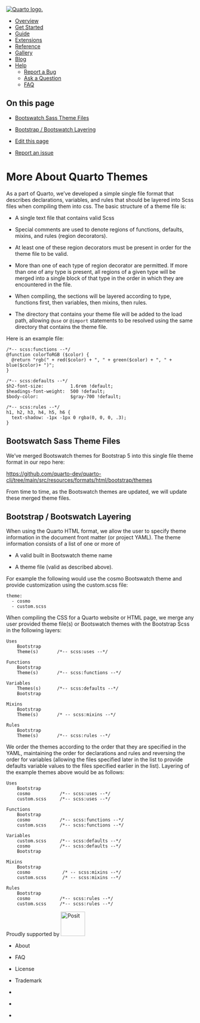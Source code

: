 <a href="../../index.html" class="navbar-brand navbar-brand-logo"><img
src="../../quarto.png" class="navbar-logo" alt="Quarto logo." /></a>

<span class="navbar-toggler-icon"></span>

-   <a href="../../index.html" class="nav-link"><span
    class="menu-text">Overview</span></a>
-   <a href="../../docs/get-started/index.html" class="nav-link"><span
    class="menu-text">Get Started</span></a>
-   <a href="../../docs/guide/index.html" class="nav-link"><span
    class="menu-text">Guide</span></a>
-   <a href="../../docs/extensions/index.html" class="nav-link"><span
    class="menu-text">Extensions</span></a>
-   <a href="../../docs/reference/index.html" class="nav-link"><span
    class="menu-text">Reference</span></a>
-   <a href="../../docs/gallery/index.html" class="nav-link"><span
    class="menu-text">Gallery</span></a>
-   <a href="../../docs/blog/index.html" class="nav-link"><span
    class="menu-text">Blog</span></a>
-   <a href="#" id="nav-menu-help" class="nav-link dropdown-toggle"
    role="button" data-bs-toggle="dropdown" aria-expanded="false"><span
    class="menu-text">Help</span></a>
    -   <a href="https://github.com/quarto-dev/quarto-cli/issues"
        class="dropdown-item"><em></em> <span class="dropdown-text">Report a
        Bug</span></a>
    -   <a href="https://github.com/quarto-dev/quarto-cli/discussions"
        class="dropdown-item"><em></em> <span class="dropdown-text">Ask a
        Question</span></a>
    -   <a href="../../docs/faq/index.html" class="dropdown-item"><em></em>
        <span class="dropdown-text">FAQ</span></a>

<a href="https://twitter.com/quarto_pub"
class="quarto-navigation-tool px-1" aria-label="Quarto Twitter"
title="Quarto Twitter"><em></em></a>
<a href="https://github.com/quarto-dev/quarto-cli"
class="quarto-navigation-tool px-1" aria-label="Quarto GitHub"
title="Quarto GitHub"><em></em></a>
<a href="https://quarto.org/docs/blog/index.xml"
class="quarto-navigation-tool px-1" aria-label="Quarto Blog RSS"
title="Quarto Blog RSS"><em></em></a>

## On this page

-   <a href="#bootswatch-sass-theme-files"
    id="toc-bootswatch-sass-theme-files" class="nav-link active"
    data-scroll-target="#bootswatch-sass-theme-files">Bootswatch Sass Theme
    Files</a>
-   <a href="#bootstrap-bootswatch-layering"
    id="toc-bootstrap-bootswatch-layering" class="nav-link"
    data-scroll-target="#bootstrap-bootswatch-layering">Bootstrap /
    Bootswatch Layering</a>

-   <a
    href="https://github.com/quarto-dev/quarto-web/edit/main/docs/output-formats/html-themes-more.qmd"
    class="toc-action"><em></em>Edit this page</a>
-   <a href="https://github.com/quarto-dev/quarto-cli/issues/new/choose"
    class="toc-action"><em></em>Report an issue</a>

# More About Quarto Themes

As a part of Quarto, we’ve developed a simple single file format that
describes declarations, variables, and rules that should be layered into
Scss files when compiling them into css. The basic structure of a theme
file is:

-   A single text file that contains valid Scss

-   Special comments are used to denote regions of functions, defaults,
    mixins, and rules (region decorators).

-   At least one of these region decorators must be present in order for
    the theme file to be valid.

-   More than one of each type of region decorator are permitted. If
    more than one of any type is present, all regions of a given type
    will be merged into a single block of that type in the order in
    which they are encountered in the file.

-   When compiling, the sections will be layered according to type,
    functions first, then variables, then mixins, then rules.

-   The directory that contains your theme file will be added to the
    load path, allowing `@use` or `@import` statements to be resolved
    using the same directory that contains the theme file.

Here is an example file:

    /*-- scss:functions --*/
    @function colorToRGB ($color) {
      @return "rgb(" + red($color) + ", " + green($color) + ", " + blue($color)+ ")";
    }

    /*-- scss:defaults --*/
    $h2-font-size:          1.6rem !default;
    $headings-font-weight:  500 !default;
    $body-color:            $gray-700 !default;

    /*-- scss:rules --*/
    h1, h2, h3, h4, h5, h6 {
      text-shadow: -1px -1px 0 rgba(0, 0, 0, .3);
    }

## Bootswatch Sass Theme Files

We’ve merged Bootswatch themes for Bootstrap 5 into this single file
theme format in our repo here:

<https://github.com/quarto-dev/quarto-cli/tree/main/src/resources/formats/html/bootstrap/themes>

From time to time, as the Bootswatch themes are updated, we will update
these merged theme files.

## Bootstrap / Bootswatch Layering

When using the Quarto HTML format, we allow the user to specify theme
information in the document front matter (or project YAML). The theme
information consists of a list of one or more of

-   A valid built in Bootswatch theme name

-   A theme file (valid as described above).

For example the following would use the cosmo Bootswatch theme and
provide customization using the custom.scss file:

    theme:
      - cosmo
      - custom.scss

When compiling the CSS for a Quarto website or HTML page, we merge any
user provided theme file(s) or Bootswatch themes with the Bootstrap Scss
in the following layers:

    Uses
        Bootstrap
        Theme(s)       /*-- scss:uses --*/
        
    Functions
        Bootstrap
        Theme(s)       /*-- scss:functions --*/

    Variables
        Themes(s)      /*-- scss:defaults --*/
        Bootstrap
        
    Mixins                 
        Bootstrap
        Theme(s)       /* -- scss:mixins --*/

    Rules
        Bootstrap
        Theme(s)       /*-- scss:rules --*/

We order the themes according to the order that they are specified in
the YAML, maintaining the order for declarations and rules and reversing
the order for variables (allowing the files specified later in the list
to provide defaults variable values to the files specified earlier in
the list). Layering of the example themes above would be as follows:

    Uses
        Bootstrap
        cosmo           /*-- scss:uses --*/
        custom.scss     /*-- scss:uses --*/

    Functions
        Bootstrap
        cosmo           /*-- scss:functions --*/
        custom.scss     /*-- scss:functions --*/

    Variables
        custom.scss     /*-- scss:defaults --*/
        cosmo           /*-- scss:defaults --*/
        Bootstrap

    Mixins
        Bootstrap
        cosmo            /* -- scss:mixins --*/
        custom.scss      /* -- scss:mixins --*/

    Rules
        Bootstrap
        cosmo           /*-- scss:rules --*/
        custom.scss     /*-- scss:rules --*/

Proudly supported by [<img
src="https://www.rstudio.com/assets/img/posit-logo-fullcolor-TM.svg"
class="img-fluid" width="65" alt="Posit" />](https://posit.co)

-   <a href="../../about.html" class="nav-link"></a>

    About

-   <a href="../../docs/faq/index.html" class="nav-link"></a>

    FAQ

-   <a href="../../license.html" class="nav-link"></a>

    License

-   <a href="../../trademark.html" class="nav-link"></a>

    Trademark

-   <a href="https://twitter.com/quarto_pub" class="nav-link"><em></em></a>
-   <a href="https://github.com/quarto-dev/quarto-cli"
    class="nav-link"><em></em></a>
-   <a href="https://quarto.org/docs/blog/index.xml"
    class="nav-link"><em></em></a>
